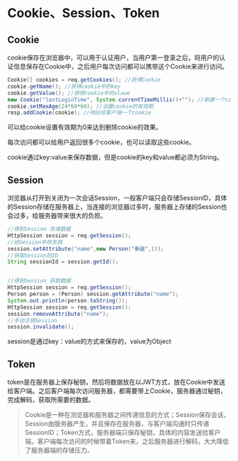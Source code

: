 # Cookie、Session、Token

## Cookie

cookie保存在浏览器中，可以用于认证用户，当用户第一登录之后，将用户的认证信息保存在Cookie中，之后用户每次访问都可以携带这个Cookie来进行访问。

```java
Cookie[] cookies = req.getCookies(); //获得Cookie
cookie.getName(); //获得cookie中的key
cookie.getValue(); //获得cookie中的vlaue
new Cookie("lastLoginTime", System.currentTimeMillis()+""); //新建一个cookie
cookie.setMaxAge(24*60*60); //设置cookie的有效期
resp.addCookie(cookie); //响应给客户端一个cookie
```

可以给cookie设置有效期为0来达到删除cookie的效果。

每次访问都可以给用户返回很多个cookie，也可以读取这些cookie。

cookie通过key:value来保存数据，但是cookie的key和value都必须为String。

## Session

浏览器从打开到关闭为一次会话Session，一般客户端只会存储SessionID，具体的Session存储在服务器上，当连接的浏览器过多时，服务器上存储的Session也会过多，给服务器带来很大的负担。

```java
//得到Session 存储数据
HttpSession session = req.getSession();
//给Session中存东西
session.setAttribute("name",new Person("秦疆",1));
//获取Session的ID
String sessionId = session.getId();


//得到Session 获取数据
HttpSession session = req.getSession();
Person person = (Person) session.getAttribute("name");
System.out.println(person.toString());
HttpSession session = req.getSession();
session.removeAttribute("name");
//手动注销Session
session.invalidate();
```

session是通过key：value的方式来保存的，value为Object

## Token

token是在服务器上保存秘钥，然后将数据放在以JWT方式，放在Cookie中发送给客户端。之后客户端每次访问服务器，都需要带上Cookie，服务器通过秘钥，完成解码，获取所需要的数据。

>Cookie是一种在浏览器和服务器之间传递信息的方式；Session保存会话，Session由服务器产生，并且保存在服务器，与客户端沟通时只传递SessionID；Token方式，服务器端只保存秘钥，具体的内容发送给客户端，客户端每次访问的时候带着Token来，之后服务器进行解码，大大降低了服务器端的存储压力。